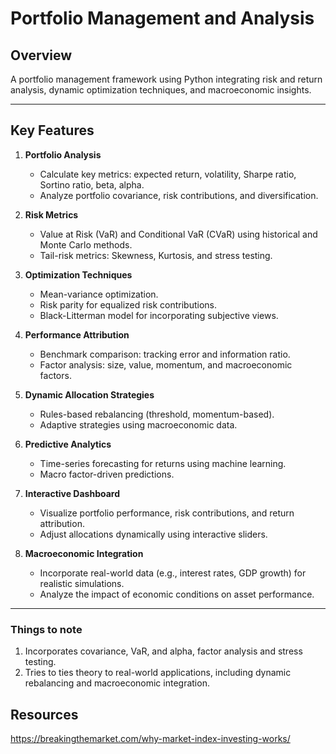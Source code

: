 # Portfolio Management and Analysis

## Overview
A portfolio management framework using Python integrating risk and return analysis, dynamic optimization techniques, and macroeconomic insights.

---

## Key Features
1. **Portfolio Analysis**
   - Calculate key metrics: expected return, volatility, Sharpe ratio, Sortino ratio, beta, alpha.
   - Analyze portfolio covariance, risk contributions, and diversification.

2. **Risk Metrics**
   - Value at Risk (VaR) and Conditional VaR (CVaR) using historical and Monte Carlo methods.
   - Tail-risk metrics: Skewness, Kurtosis, and stress testing.

3. **Optimization Techniques**
   - Mean-variance optimization.
   - Risk parity for equalized risk contributions.
   - Black-Litterman model for incorporating subjective views.

4. **Performance Attribution**
   - Benchmark comparison: tracking error and information ratio.
   - Factor analysis: size, value, momentum, and macroeconomic factors.

5. **Dynamic Allocation Strategies**
   - Rules-based rebalancing (threshold, momentum-based).
   - Adaptive strategies using macroeconomic data.

6. **Predictive Analytics**
   - Time-series forecasting for returns using machine learning.
   - Macro factor-driven predictions.

7. **Interactive Dashboard**
   - Visualize portfolio performance, risk contributions, and return attribution.
   - Adjust allocations dynamically using interactive sliders.

8. **Macroeconomic Integration**
   - Incorporate real-world data (e.g., interest rates, GDP growth) for realistic simulations.
   - Analyze the impact of economic conditions on asset performance.

---


### **Things to note**

1. Incorporates covariance, VaR, and alpha, factor analysis and stress testing.
2. Tries to ties theory to real-world applications, including dynamic rebalancing and macroeconomic integration.

## Resources
https://breakingthemarket.com/why-market-index-investing-works/